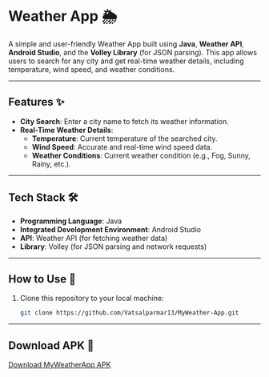 # Weather App 🌦️

A simple and user-friendly Weather App built using **Java**, **Weather API**, **Android Studio**, and the **Volley Library** (for JSON parsing). This app allows users to search for any city and get real-time weather details, including temperature, wind speed, and weather conditions.

---

## Features ✨

- **City Search**: Enter a city name to fetch its weather information.
- **Real-Time Weather Details**:
  - **Temperature**: Current temperature of the searched city.
  - **Wind Speed**: Accurate and real-time wind speed data.
  - **Weather Conditions**: Current weather condition (e.g., Fog, Sunny, Rainy, etc.).

---

## Tech Stack 🛠️

- **Programming Language**: Java  
- **Integrated Development Environment**: Android Studio  
- **API**: Weather API (for fetching weather data)  
- **Library**: Volley (for JSON parsing and network requests)  

---

## How to Use 🚀

1. Clone this repository to your local machine:
   ```bash
   git clone https://github.com/Vatsalparmar13/MyWeather-App.git
   
---

## Download APK 📱

[Download MyWeatherApp APK](app/release/app-release.apk)
